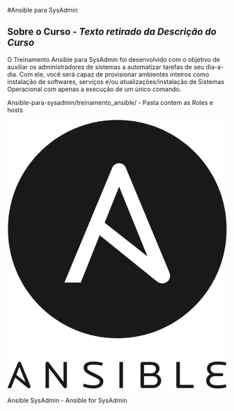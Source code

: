 #Ansible para SysAdmin

## Sobre o Curso - *Texto retirado da Descrição do Curso*
O Treinamento Ansible para SysAdmin foi desenvolvido com o objetivo de auxiliar os administradores de sistemas a automatizar tarefas de seu dia-a-dia. Com ele, você será capaz de provisionar ambientes inteiros como instalação de softwares, serviços e/ou atualizações/instalação de Sistemas Operacional com apenas a execução de um único comando.

Ansible-para-sysadmin/treinamento_ansible/ - Pasta contem as Roles e hosts

![logo](http://github.com/fabiobpinto/ansible-para-sysadmin/blob/master/ansible.png)

Ansible SysAdmin - Ansible for SysAdmin
